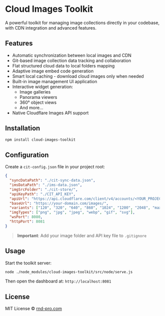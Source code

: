 # Cloud Images Toolkit
A powerful toolkit for managing image collections directly in your codebase, with CDN integration and advanced features.

## Features
- Automatic synchronization between local images and CDN
- Git-based image collection data tracking and collaboration
- Flat structured cloud data to local folders mapping
- Adaptive image embed code generation
- Smart local caching - download cloud images only when needed
- Built-in image management UI application
- Interactive widget generation:
  - Image galleries
  - Panorama viewers
  - 360° object views
  - And more...
- Native Cloudflare Images API support

## Installation

```bash
npm install cloud-images-toolkit
```

## Configuration

Create a `cit-config.json` file in your project root:
```json
{
  "syncDataPath": "./cit-sync-data.json",
  "imsDataPath": "./ims-data.json",
  "imgSrcFolder": "./cit-store/",
  "apiKeyPath": "./CIT_API_KEY",
  "apiUrl": "https://api.cloudflare.com/client/v4/accounts/<YOUR_PROJECT_ID>/images/v1",
  "baseUrl": "https://your-domain.com/images/",
  "variants": ["120", "320", "640", "860", "1024", "1200", "2048", "max", "public"],
  "imgTypes": ["png", "jpg", "jpeg", "webp", "gif", "svg"],
  "wsPort": 8080,
  "httpPort": 8081
}
```

> **Important**: Add your image folder and API key file to `.gitignore`

## Usage

Start the toolkit server:
```bash
node ./node_modules/cloud-images-toolkit/src/node/serve.js
```

Then open the dashboard at: `http://localhost:8081`

## License

MIT License © [rnd-pro.com](https://rnd-pro.com)
